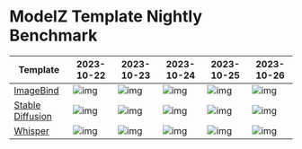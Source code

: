 # ModelZ Template Nightly Benchmark

| Template | 2023-10-22 | 2023-10-23 | 2023-10-24 | 2023-10-25 | 2023-10-26 |
| --- | --- | --- | --- | --- | --- |
| [ImageBind](https://docs.modelz.ai/frameworks/mosec/imagebind) | ![img](https://img.shields.io/badge/status-238s-green) | ![img](https://img.shields.io/badge/status-55s-green) | ![img](https://img.shields.io/badge/status->600s-red) | ![img](https://img.shields.io/badge/status-unknown-yellow) | ![img](https://img.shields.io/badge/status-61s-green) |
| [Stable Diffusion](https://docs.modelz.ai/frameworks/mosec/stable-diffusion) | ![img](https://img.shields.io/badge/status-59s-green) | ![img](https://img.shields.io/badge/status-158s-green) | ![img](https://img.shields.io/badge/status-49s-green) | ![img](https://img.shields.io/badge/status-unknown-yellow) | ![img](https://img.shields.io/badge/status-53s-green) |
| [Whisper](https://docs.modelz.ai/frameworks/mosec/whisper) | ![img](https://img.shields.io/badge/status-80s-green) | ![img](https://img.shields.io/badge/status-36s-green) | ![img](https://img.shields.io/badge/status-80s-green) | ![img](https://img.shields.io/badge/status-unknown-yellow) | ![img](https://img.shields.io/badge/status-15s-green) |

